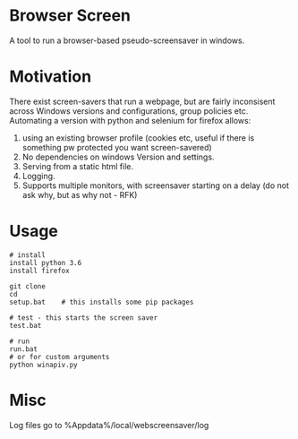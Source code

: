 # Browser Screen

A tool to run a browser-based pseudo-screensaver in windows. 

# Motivation

There exist screen-savers that run a webpage, but are fairly inconsisent across Windows versions and configurations, group policies etc.
Automating a version with python and selenium for firefox allows:
1) using an existing browser profile (cookies etc, useful if there is something pw protected you want screen-savered)
2) No dependencies on windows Version and settings.
3) Serving from a static html file. 
4) Logging.
5) Supports multiple monitors, with screensaver starting on a delay (do not ask why, but as why not - RFK)

# Usage 

    # install
    install python 3.6
    install firefox
    
    git clone 
    cd 
    setup.bat    # this installs some pip packages

    # test - this starts the screen saver 
    test.bat

    # run 
    run.bat 
    # or for custom arguments
    python winapiv.py 

# Misc
Log files go to %Appdata%/local/webscreensaver/log

